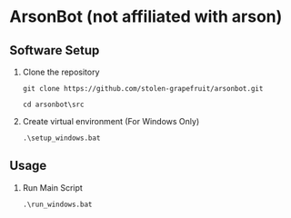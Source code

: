 # ArsonBot (not affiliated with arson)


## Software Setup

1. Clone the repository

    `git clone https://github.com/stolen-grapefruit/arsonbot.git`

    `cd arsonbot\src`

2. Create virtual environment (For Windows Only)

    `.\setup_windows.bat`


## Usage

1. Run Main Script

    `.\run_windows.bat`